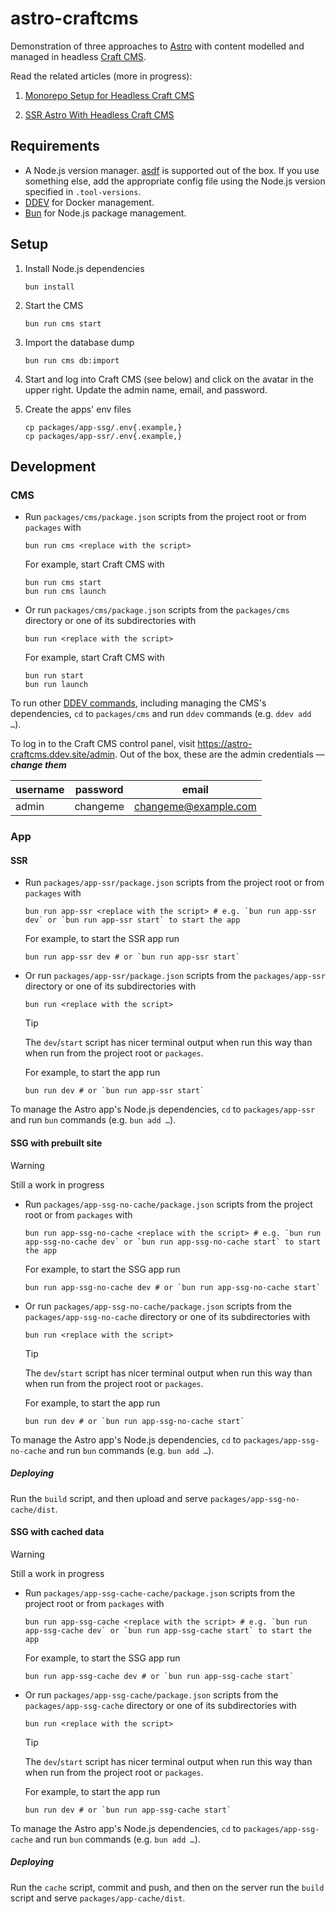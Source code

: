# astro-craftcms

Demonstration of three approaches to [Astro](https://astro.build/) with content modelled and managed in headless [Craft CMS](https://craftcms.com/).

Read the related articles (more in progress):

1. [Monorepo Setup for Headless Craft CMS
](https://www.olets.dev/posts/monorepo-setup-for-headless-craft-cms/)

2. [SSR Astro With Headless Craft CMS
](https://www.olets.dev/posts/ssr-astro-with-headless-craft-cms/)

## Requirements

- A Node.js version manager. [asdf](https://asdf-vm.com/) is supported out of the box. If you use something else, add the appropriate config file using the Node.js version specified in `.tool-versions`.
- [DDEV](https://ddev.readthedocs.io/en/stable/) for Docker management.
- [Bun](https://bun.sh/) for Node.js package management.

## Setup

1. Install Node.js dependencies

    ```shell
    bun install
    ```

1. Start the CMS

    ```shell
    bun run cms start
    ```

1. Import the database dump

    ```shell
    bun run cms db:import
    ```

1. Start and log into Craft CMS (see below) and click on the avatar in the upper right. Update the admin name, email, and password.

1. Create the apps' env files

    ```shell
    cp packages/app-ssg/.env{.example,}
    cp packages/app-ssr/.env{.example,}
    ```

## Development

### CMS

- Run `packages/cms/package.json` scripts from the project root or from `packages` with

    ```shell
    bun run cms <replace with the script>
    ```

    For example, start Craft CMS with

    ```shell
    bun run cms start
    bun run cms launch
    ```

- Or run `packages/cms/package.json` scripts from the `packages/cms` directory or one of its subdirectories with

    ```shell
    bun run <replace with the script>
    ```

    For example, start Craft CMS with

    ```shell
    bun run start
    bun run launch
    ```

To run other [DDEV commands](https://ddev.readthedocs.io/en/stable/users/usage/commands/), including managing the CMS's dependencies, `cd` to `packages/cms` and run `ddev` commands (e.g. `ddev add …`).

To log in to the Craft CMS control panel, visit <https://astro-craftcms.ddev.site/admin>. Out of the box, these are the admin credentials — _**change them**_

username | password | email
---|---|---
admin | changeme | changeme@example.com

### App

#### SSR

- Run `packages/app-ssr/package.json` scripts from the project root or from `packages` with

    ```shell
    bun run app-ssr <replace with the script> # e.g. `bun run app-ssr dev` or `bun run app-ssr start` to start the app
    ```

    For example, to start the SSR app run

    ```shell
    bun run app-ssr dev # or `bun run app-ssr start`
    ```

- Or run `packages/app-ssr/package.json` scripts from the `packages/app-ssr` directory or one of its subdirectories with

    ```shell
    bun run <replace with the script>
    ```

    > [!TIP]
    > The `dev`/`start` script has nicer terminal output when run this way than when run from the project root or `packages`.

    For example, to start the app run

    ```shell
    bun run dev # or `bun run app-ssr start`
    ```

To manage the Astro app's Node.js dependencies, `cd` to `packages/app-ssr` and run `bun` commands (e.g. `bun add …`).

#### SSG with prebuilt site

> [!WARNING]  
> Still a work in progress

- Run `packages/app-ssg-no-cache/package.json` scripts from the project root or from `packages` with

    ```shell
    bun run app-ssg-no-cache <replace with the script> # e.g. `bun run app-ssg-no-cache dev` or `bun run app-ssg-no-cache start` to start the app
    ```

    For example, to start the SSG app run

    ```shell
    bun run app-ssg-no-cache dev # or `bun run app-ssg-no-cache start`
    ```

- Or run `packages/app-ssg-no-cache/package.json` scripts from the `packages/app-ssg-no-cache` directory or one of its subdirectories with

    ```shell
    bun run <replace with the script>
    ```

    > [!TIP]
    > The `dev`/`start` script has nicer terminal output when run this way than when run from the project root or `packages`.

    For example, to start the app run

    ```shell
    bun run dev # or `bun run app-ssg-no-cache start`
    ```

To manage the Astro app's Node.js dependencies, `cd` to `packages/app-ssg-no-cache` and run `bun` commands (e.g. `bun add …`).

##### Deploying

Run the `build` script, and then upload and serve `packages/app-ssg-no-cache/dist`.

#### SSG with cached data

> [!WARNING]  
> Still a work in progress

- Run `packages/app-ssg-cache-cache/package.json` scripts from the project root or from `packages` with

    ```shell
    bun run app-ssg-cache <replace with the script> # e.g. `bun run app-ssg-cache dev` or `bun run app-ssg-cache start` to start the app
    ```

    For example, to start the SSG app run

    ```shell
    bun run app-ssg-cache dev # or `bun run app-ssg-cache start`
    ```

- Or run `packages/app-ssg-cache/package.json` scripts from the `packages/app-ssg-cache` directory or one of its subdirectories with

    ```shell
    bun run <replace with the script>
    ```

    > [!TIP]
    > The `dev`/`start` script has nicer terminal output when run this way than when run from the project root or `packages`.

    For example, to start the app run

    ```shell
    bun run dev # or `bun run app-ssg-cache start`
    ```

To manage the Astro app's Node.js dependencies, `cd` to `packages/app-ssg-cache` and run `bun` commands (e.g. `bun add …`).

##### Deploying

Run the `cache` script, commit and push, and then on the server run the `build` script and serve `packages/app-cache/dist`.
